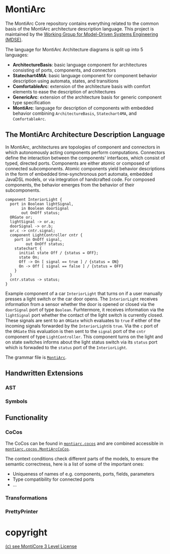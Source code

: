 <!-- (c) https://github.com/MontiCore/monticore -->
# MontiArc

The MontiArc Core repository contains everything related to the common basis
of the MontiArc architecture description language. This project is maintained
by the [Working Group for Model-Driven Systems Engineering (MDSE)][mdse].

[se-rwth]: http://www.se-rwth.de
[mdse]:http://www.se-rwth.de/teams/mdse/

The language for MontiArc Architecture diagrams is split up into 5 languages:
- **ArchitectureBasis**: basic language component for architectures consisting
of ports, components, and connectors
- **Statechart4MA**: basic language component for component behavior description
using automata, states, and transitions
- **ComfortableArc**: extension of the architecture basis with comfort elements
to ease the description of architectures
- **GenericArc**: extension of the architecture basis for generic component type
specification
- **MontiArc**: language for description of components with embedded behavior 
combining `ArchitectureBasis`, `Statechart4MA`, and `ComfortableArc`.

## The MontiArc Architecture Description Language

In MontiArc, architectures are topologies of component and connectors in which 
autonomously acting components perform computations. Connectors define the
interaction between the components' interfaces, which consist of typed, directed
ports. Components are either atomic or composed of connected subcomponents.
Atomic components yield behavior descriptions in the form of embedded 
time-synchronous port automata, embedded JavaDSL models, or via integration of
handcrafted code. For composed components, the behavior emerges from the 
behavior of their subcomponents.

```
component InteriorLight {
  port in Boolean lightSignal,
       in Boolean doorSignal
       out OnOff status;
  ORGate or;
  lightSignal -> or.a;
  doorSignal -> or.b;
  or.c -> cntr.signal;
  component LightController cntr {
    port in OnOff signal,
         out OnOff status;
    statechart {
      initial state Off / {status = OFF};
      state On;
      Off -> On [ signal == true ] / {status = ON}
      On -> Off [ signal == false ] / {status = OFF}
    }
  }
  cntr.status -> status;
}
```
Example component of a car `InteriorLight` that turns on if a user manually 
presses a light switch or the car door opens. The  `InteriorLight` receives 
information from a sensor whether the door is opened or closed via the
`doorSignal` port of type `Boolean`. Furhtermore, it receives information via
the `lightSignal` port whether the contact of the light switch is currently 
closed. These signals are sent to an `ORGate` which evaluates to `true` if 
either of the incoming signals forwarded by the `InteriorLight`is `true`.
Via the `c` port of the `ORGate` this evaluation is then sent to the `signal`
port of the `cntr` component of type `LightController`. This component turns 
on the light and on state switches informs about the light status switch via
its `status` port which is forwaded to the `status` port of the `InteriorLight`.

The grammar file is [`MontiArc`][MontiArcGrammar].

[MontiArcGrammar]: https://git.rwth-aachen.de/monticore/montiarc/core/-/blob/modularization/languages/montiarc-fe/src/main/grammars/MontiArc.mc4

## Handwritten Extensions
### AST

### Symbols

## Functionality
### CoCos
The CoCos can be found in 
 [`montiarc.cocos`][CoCosPackage] and are combined accessible in
 [`montiarc.cocos.MontiArcCoCos`][MontiArcCoCos].
 
[CoCosPackage]: https://git.rwth-aachen.de/monticore/montiarc/core/-/tree/modularization/languages/montiarc-fe/src/main/java/montiarc/cocos
[MontiArcCoCos]: https://git.rwth-aachen.de/monticore/montiarc/core/-/blob/modularization/languages/montiarc-fe/src/main/java/montiarc/cocos/MontiArcCoCos.java

The context conditions check different parts of the models, to ensure the
 semantic correctness, here is a list of some of the important ones:
- Uniqueness of names of e.g. components, ports, fields, parameters
- Type compatibility for connected ports
- ...

### Transformations

### PrettyPrinter


# copyright

[(c) see MontiCore 3 Level License](https://github.com/MontiCore/monticore)